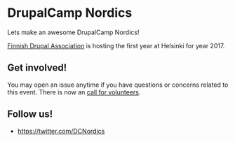 # DrupalCamp Nordics
Lets make an awesome DrupalCamp Nordics!

[Finnish Drupal Association](http://www.drupal.fi) is hosting the first year at Helsinki for year 2017.

## Get involved!
You may open an issue anytime if you have questions or concerns related to this event. There is now an [call for volunteers](https://t.co/RoTdHEaRMZ).


## Follow us!
* https://twitter.com/DCNordics
